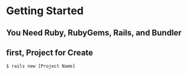 Getting Started
==================

## You Need Ruby, RubyGems, Rails, and Bundler


## first, Project for Create

```
$ rails new [Project Name]
```
